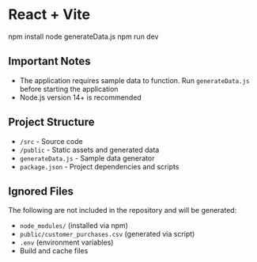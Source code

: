# React + Vite

npm install
node generateData.js
npm run dev

## Important Notes

- The application requires sample data to function. Run `generateData.js` before starting the application
- Node.js version 14+ is recommended

## Project Structure

- `/src` - Source code
- `/public` - Static assets and generated data
- `generateData.js` - Sample data generator
- `package.json` - Project dependencies and scripts

## Ignored Files

The following are not included in the repository and will be generated:

- `node_modules/` (installed via npm)
- `public/customer_purchases.csv` (generated via script)
- `.env` (environment variables)
- Build and cache files
